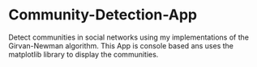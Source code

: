 # Community-Detection-App
Detect communities in social networks using my implementations of the Girvan-Newman algorithm. This App is console based ans uses the matplotlib library to display the communities.
